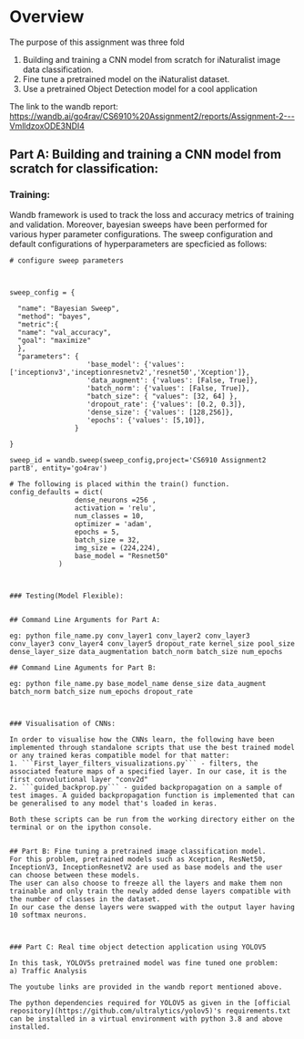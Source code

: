 
# Overview
The purpose of this assignment was three fold
1. Building and training a CNN model from scratch for iNaturalist image data classification.
2. Fine tune a pretrained model on the iNaturalist dataset.
3. Use a pretrained Object Detection model for a cool application



The link to the wandb report:
https://wandb.ai/go4rav/CS6910%20Assignment2/reports/Assignment-2---VmlldzoxODE3NDI4

## Part A: Building and training a CNN model from scratch for classification:


### Training:
Wandb framework is used to track the loss and accuracy metrics of training and validation. Moreover, bayesian sweeps have been performed for various hyper parameter configurations. 
The sweep configuration and default configurations of hyperparameters are specficied as follows:
```
# configure sweep parameters



sweep_config = {
    
  "name": "Bayesian Sweep",
  "method": "bayes",
  "metric":{
  "name": "val_accuracy",
  "goal": "maximize"
  },
  "parameters": {
                   'base_model': {'values': ['inceptionv3','inceptionresnetv2','resnet50','Xception']},
                   'data_augment': {'values': [False, True]},
                   'batch_norm': {'values': [False, True]}, 
                   "batch_size": { "values": [32, 64] },
                   'dropout_rate': {'values': [0.2, 0.3]},
                   'dense_size': {'values': [128,256]},
                   'epochs': {'values': [5,10]}, 
                }
    
}

sweep_id = wandb.sweep(sweep_config,project='CS6910 Assignment2 partB', entity='go4rav')

# The following is placed within the train() function. 
config_defaults = dict(
                dense_neurons =256 ,
                activation = 'relu',
                num_classes = 10,
                optimizer = 'adam',
                epochs = 5,
                batch_size = 32, 
                img_size = (224,224),
                base_model = "Resnet50"
            ) 



### Testing(Model Flexible):


## Command Line Arguments for Part A:

eg: python file_name.py conv_layer1 conv_layer2 conv_layer3 conv_layer3 conv_layer4 conv_layer5 dropout_rate kernel_size pool_size dense_layer_size data_augmentation batch_norm batch_size num_epochs

## Command Line Aguments for Part B:

eg: python file_name.py base_model_name dense_size data_augment batch_norm batch_size num_epochs dropout_rate



### Visualisation of CNNs:

In order to visualise how the CNNs learn, the following have been implemented through standalone scripts that use the best trained model or any trained keras compatible model for that matter:
1. ```First_layer_filters_visualizations.py``` - filters, the associated feature maps of a specified layer. In our case, it is the first convolutional layer "conv2d"
2. ```guided_backprop.py``` - guided backpropagation on a sample of test images. A guided backpropagation function is implemented that can be generalised to any model that's loaded in keras. 

Both these scripts can be run from the working directory either on the terminal or on the ipython console.


## Part B: Fine tuning a pretrained image classification model.
For this problem, pretrained models such as Xception, ResNet50, InceptionV3, InceptionResnetV2 are used as base models and the user can choose between these models.
The user can also choose to freeze all the layers and make them non trainable and only train the newly added dense layers compatible with the number of classes in the dataset. 
In our case the dense layers were swapped with the output layer having 10 softmax neurons.



### Part C: Real time object detection application using YOLOV5

In this task, YOLOV5s pretrained model was fine tuned one problem:
a) Traffic Analysis

The youtube links are provided in the wandb report mentioned above. 

The python dependencies required for YOLOV5 as given in the [official repository](https://github.com/ultralytics/yolov5)'s requirements.txt can be installed in a virtual environment with python 3.8 and above installed. 



